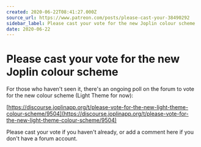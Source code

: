 ```yaml
---
created: 2020-06-22T08:41:27.000Z
source_url: https://www.patreon.com/posts/please-cast-your-38490292
sidebar_label: Please cast your vote for the new Joplin colour scheme
date: 2020-06-22
---
```


# Please cast your vote for the new Joplin colour scheme

For those who haven't seen it, there's an ongoing poll on the forum to vote for the new colour scheme (Light Theme for now):

[https://discourse.joplinapp.org/t/please-vote-for-the-new-light-theme-colour-scheme/9504](https://discourse.joplinapp.org/t/please-vote-for-the-new-light-theme-colour-scheme/9504)

Please cast your vote if you haven't already, or add a comment here if you don't have a forum account.